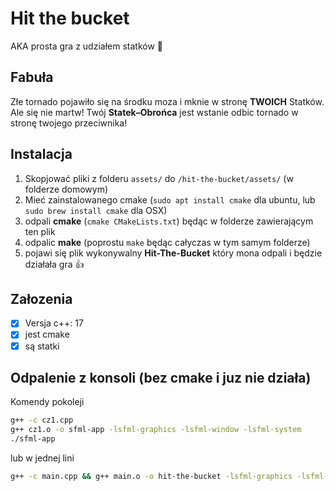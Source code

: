 # Hit the bucket

AKA prosta gra z udziałem statków 🚤

## Fabuła

Złe tornado pojawiło się na środku moza i mknie w stronę **TWOICH** Statków. Ale się nie martw! Twój **Statek–Obrońca** jest wstanie odbic tornado w stronę twojego przeciwnika!

## Instalacja

1. Skopjować pliki z folderu `assets/` do `/hit-the-bucket/assets/` (w folderze domowym)
2. Mieć zainstalowanego cmake (`sudo apt install cmake` dla ubuntu, lub `sudo brew install cmake` dla OSX)
3. odpali **cmake** (`cmake CMakeLists.txt`) będąc w folderze zawierającym ten plik
4. odpalic **make** (poprostu `make` będąc całyczas w tym samym folderze)
5. pojawi się plik wykonywalny **Hit-The-Bucket** który mona odpali i będzie działała gra 👍

## Załozenia

- [x] Versja c++: 17
- [x] jest cmake
- [x] są statki

## Odpalenie z konsoli (bez cmake i juz nie działa)

Komendy pokoleji
~~~bash
g++ -c cz1.cpp
g++ cz1.o -o sfml-app -lsfml-graphics -lsfml-window -lsfml-system
./sfml-app
~~~

lub w jednej lini
~~~bash
g++ -c main.cpp && g++ main.o -o hit-the-bucket -lsfml-graphics -lsfml-window -lsfml-system && ./hit-the-bucket
~~~
